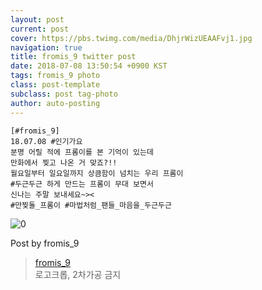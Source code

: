 ```yaml
---
layout: post
current: post
cover: https://pbs.twimg.com/media/DhjrWizUEAAFvj1.jpg
navigation: true
title: fromis_9 twitter post
date: 2018-07-08 13:50:54 +0900 KST
tags: fromis_9 photo
class: post-template
subclass: post tag-photo
author: auto-posting
---
```


```  
[#fromis_9]  
18.07.08 #인기가요  
분명 어릴 적에 프롬이를 본 기억이 있는데  
만화에서 찢고 나온 거 맞죠?!!  
월요일부터 일요일까지 상큼함이 넘치는 우리 프롬이  
#두근두근 하게 만드는 프롬이 무대 보면서  
신나는 주말 보내세요~><  
#만찢돌_프롬이 #마법처럼_팬들_마음을_두근두근  

```

![0](https://pbs.twimg.com/media/DhjrWizUEAAFvj1.jpg)


Post by fromis_9

> [fromis_9](https://twitter.com/realfromis_9)  
  로고크롭, 2차가공 금지